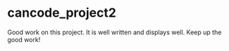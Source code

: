 # cancode_project2  
Good work on this project. It is well written and displays well. Keep up the good work!
